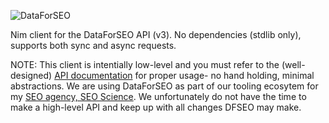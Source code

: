 ![DataForSEO](https://github.com/user-attachments/assets/f4bf1ee1-d3ef-44fd-98a5-c2caef551d8c)

Nim client for the DataForSEO API (v3). No dependencies (stdlib only), supports both sync and async requests.

NOTE: This client is intentially low-level and you must refer to the (well-designed) [API documentation](https://docs.dataforseo.com/v3/?bash) for proper usage- no hand holding, minimal abstractions. We are using DataForSEO as part of our tooling ecosytem for my [SEO agency, SEO Science](https://www.seo.science). We unfortunately do not have the time to make a high-level API and keep up with all changes DFSEO may make. 
